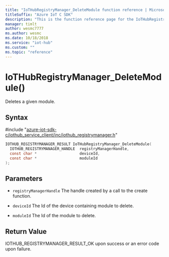 ```yaml
---                             
title: "IoTHubRegistryManager_DeleteModule function reference | Microsoft Docs" 
titleSuffix: "Azure IoT C SDK"            
description: "This is the function reference page for the IoTHubRegistryManager_DeleteModule() function in the Azure IoT C SDK. This SDK is used with Azure IoT Hub and Azure IoT Hub Device Provisioning Service"            
manager: timlt                 
author: wesmc7777              
ms.author: wesmc               
ms.date: 10/18/2018                    
ms.service: "iot-hub"             
ms.custom: ""                
ms.topic: "reference"        
---                            
```


# IoTHubRegistryManager_DeleteModule()

Deletes a given module.

## Syntax

\#include "[azure-iot-sdk-c/iothub_service_client/inc/iothub_registrymanager.h](../iothub-registrymanager-h.md)"  
```C
IOTHUB_REGISTRYMANAGER_RESULT IoTHubRegistryManager_DeleteModule(
  IOTHUB_REGISTRYMANAGER_HANDLE  registryManagerHandle,
  const char *                   deviceId,
  const char *                   moduleId
);
```

## Parameters
* `registryManagerHandle` The handle created by a call to the create function. 

* `deviceId` The Id of the device containing module to delete. 

* `moduleId` The Id of the module to delete.

## Return Value
IOTHUB_REGISTRYMANAGER_RESULT_OK upon success or an error code upon failure.

